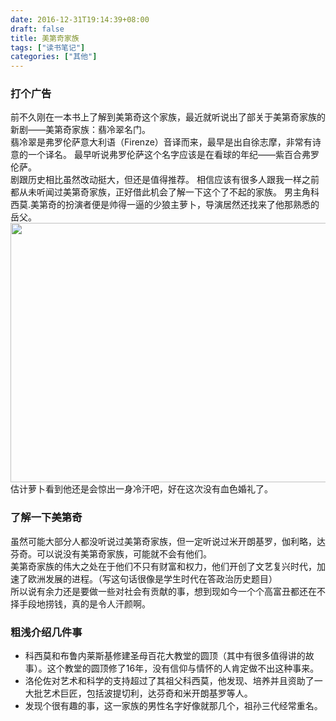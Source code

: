 ```yaml
---
date: 2016-12-31T19:14:39+08:00
draft: false
title: 美第奇家族
tags: ["读书笔记"]
categories: ["其他"]
---
```


### 打个广告
前不久刚在一本书上了解到美第奇这个家族，最近就听说出了部关于美第奇家族的新剧——美第奇家族：翡冷翠名门。  
翡冷翠是弗罗伦萨意大利语（Firenze）音译而来，最早是出自徐志摩，非常有诗意的一个译名。
最早听说弗罗伦萨这个名字应该是在看球的年纪——紫百合弗罗伦萨。  
剧跟历史相比虽然改动挺大，但还是值得推荐。
相信应该有很多人跟我一样之前都从未听闻过美第奇家族，正好借此机会了解一下这个了不起的家族。
男主角科西莫.美第奇的扮演者便是帅得一逼的少狼主萝卜，导演居然还找来了他那熟悉的岳父。
<img src="/imgs/mdq/1.jpg" width = "737" height = "415" align=center />
估计萝卜看到他还是会惊出一身冷汗吧，好在这次没有血色婚礼了。

### 了解一下美第奇
虽然可能大部分人都没听说过美第奇家族，但一定听说过米开朗基罗，伽利略，达芬奇。可以说没有美第奇家族，可能就不会有他们。  
美第奇家族的伟大之处在于他们不只有财富和权力，他们开创了文艺复兴时代，加速了欧洲发展的进程。（写这句话很像是学生时代在答政治历史题目）  
所以说有余力还是要做一些对社会有贡献的事，想到现如今一个个高富丑都还在不择手段地捞钱，真的是令人汗颜啊。

### 粗浅介绍几件事
* 科西莫和布鲁内莱斯基修建圣母百花大教堂的圆顶（其中有很多值得讲的故事）。这个教堂的圆顶修了16年，没有信仰与情怀的人肯定做不出这种事来。
* 洛伦佐对艺术和科学的支持超过了其祖父科西莫，他发现、培养并且资助了一大批艺术巨匠，包括波提切利，达芬奇和米开朗基罗等人。
* 发现个很有趣的事，这一家族的男性名字好像就那几个，祖孙三代经常重名。